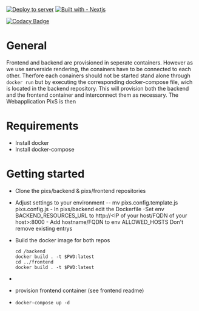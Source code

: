 [![Deploy to server](https://github.com/se-pixs/backend/actions/workflows/deploy.yml/badge.svg)](https://github.com/se-pixs/backend/actions/workflows/deploy.yml)
[![Built with - Nextjs](https://img.shields.io/badge/Built_with-Django-214A23.svg?style=flat&logo=django)](https://www.djangoproject.com/)

[![Codacy Badge](https://app.codacy.com/project/badge/Grade/ca43abfa3f7d45e28efdfce1b7dcc1fa)](https://www.codacy.com/gh/se-pixs/backend/dashboard?utm_source=github.com&amp;utm_medium=referral&amp;utm_content=se-pixs/backend&amp;utm_campaign=Badge_Grade)

# General
Frontend and backend are provisioned in seperate containers. However as we use serverside rendering, the conainers have to be connected to each other. Therfore each conainers should not be started stand alone through 
```docker run``` but by executing the corresponding docker-compose file, wich is located in the backend repository. This will provision both the backend and the frontend container and interconnect them as necessary.
The Webapplication PixS is then 

# Requirements
- Install docker
- Install docker-compose

# Getting started

- Clone the pixs/backend & pixs/frontend repositories
- Adjust settings to your environment
-- mv pixs.config.template.js pixs.config.js
       - In pixs/backend edit the Dockerfile
              -Set env BACKEND_RESOURCES_URL to 
              http://<IP of your host/FQDN of your host>:8000
              - Add hostname/FQDN to env ALLOWED_HOSTS
              Don't remove existing entrys
- Build the docker image for both repos
    ```shell
    cd /backend
    docker build . -t $PWD:latest
    cd ../frontend
    docker build . -t $PWD:latest
    ```

- 
- provision frontend container (see frontend readme)
-   ```shell
    docker-compose up -d
    ```
